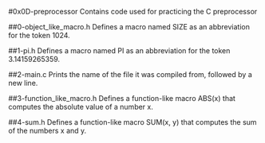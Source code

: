 #0x0D-preprocessor
Contains code used for practicing the C preprocessor

##0-object_like_macro.h
Defines a macro named SIZE as an abbreviation for the token 1024.

##1-pi.h
Defines a macro named PI as an abbreviation for the token 3.14159265359.

##2-main.c
Prints the name of the file it was compiled from, followed by a new line.

##3-function_like_macro.h
Defines a function-like macro ABS(x) that computes the absolute value of a number x.

##4-sum.h
Defines a function-like macro SUM(x, y) that computes the sum of the numbers x and y.